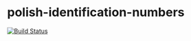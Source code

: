 # polish-identification-numbers
[![Build Status](https://app.travis-ci.com/mariuszfoltak/polish-identification-numbers.svg?branch=main)](https://app.travis-ci.com/mariuszfoltak/polish-identification-numbers)